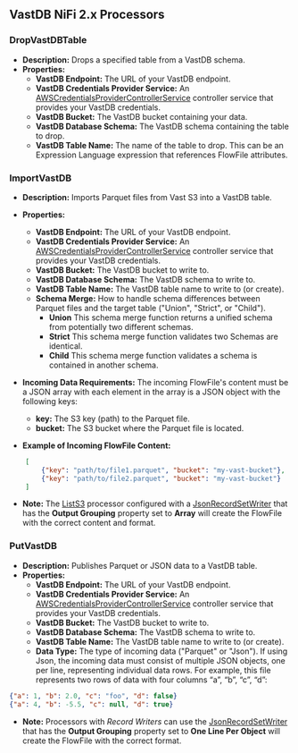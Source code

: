 ## VastDB NiFi 2.x Processors

### DropVastDBTable
   * **Description:** Drops a specified table from a VastDB schema.
   * **Properties:**
     * **VastDB Endpoint:** The URL of your VastDB endpoint.
     * **VastDB Credentials Provider Service:** An [AWSCredentialsProviderControllerService](https://nifi.apache.org/docs/nifi-docs/components/org.apache.nifi/nifi-aws-nar/2.0.0-M4/org.apache.nifi.processors.aws.credentials.provider.service.AWSCredentialsProviderControllerService/index.html) controller service that provides your VastDB credentials.
     * **VastDB Bucket:** The VastDB bucket containing your data.
     * **VastDB Database Schema:** The VastDB schema containing the table to drop.
     * **VastDB Table Name:** The name of the table to drop. This can be an Expression Language expression that references FlowFile attributes.

### **ImportVastDB**
   * **Description:** Imports Parquet files from Vast S3 into a VastDB table.
   * **Properties:**
     * **VastDB Endpoint:** The URL of your VastDB endpoint.
     * **VastDB Credentials Provider Service:** An [AWSCredentialsProviderControllerService](https://nifi.apache.org/docs/nifi-docs/components/org.apache.nifi/nifi-aws-nar/2.0.0-M4/org.apache.nifi.processors.aws.credentials.provider.service.AWSCredentialsProviderControllerService/index.html) controller service that provides your VastDB credentials.
     * **VastDB Bucket:** The VastDB bucket to write to.
     * **VastDB Database Schema:** The VastDB schema to write to.
     * **VastDB Table Name:** The VastDB table name to write to (or create).
     * **Schema Merge:**  How to handle schema differences between Parquet files and the target table ("Union", "Strict", or "Child").
        * **Union** This schema merge function returns a unified schema from potentially two different schemas.
        * **Strict** This schema merge function validates two Schemas are identical.
        * **Child** This schema merge function validates a schema is contained in another schema.
   * **Incoming Data Requirements:** The incoming FlowFile's content must be a JSON array with each element in the array is a JSON object with the following keys:
        * **key:** The S3 key (path) to the Parquet file.
        * **bucket:** The S3 bucket where the Parquet file is located.
	
    
   * **Example of Incoming FlowFile Content:**
```json
    [
        {"key": "path/to/file1.parquet", "bucket": "my-vast-bucket"},
        {"key": "path/to/file2.parquet", "bucket": "my-vast-bucket"}
    ]
```
   * **Note:** The [ListS3](https://nifi.apache.org/docs/nifi-docs/components/org.apache.nifi/nifi-aws-nar/2.0.0-M4/org.apache.nifi.processors.aws.s3.ListS3/index.html) processor configured with a [JsonRecordSetWriter](https://nifi.apache.org/docs/nifi-docs/components/org.apache.nifi/nifi-record-serialization-services-nar/2.0.0-M4/org.apache.nifi.json.JsonRecordSetWriter/index.html) that has the **Output Grouping** property set to **Array** will create the FlowFile with the correct content and format.

### **PutVastDB**
   * **Description:** Publishes Parquet or JSON data to a VastDB table.
   * **Properties:**
     * **VastDB Endpoint:** The URL of your VastDB endpoint.
     * **VastDB Credentials Provider Service:** An [AWSCredentialsProviderControllerService](https://nifi.apache.org/docs/nifi-docs/components/org.apache.nifi/nifi-aws-nar/2.0.0-M4/org.apache.nifi.processors.aws.credentials.provider.service.AWSCredentialsProviderControllerService/index.html) controller service that provides your VastDB credentials.
     * **VastDB Bucket:** The VastDB bucket to write to.
     * **VastDB Database Schema:** The VastDB schema to write to.
     * **VastDB Table Name:** The VastDB table name to write to (or create).
     * **Data Type:**  The type of incoming data ("Parquet" or "Json").  If using Json, the incoming data must consist of multiple JSON objects, one per line, representing individual data rows. For example, this file represents two rows of data with four columns “a”, “b”, “c”, “d”:

```json
{"a": 1, "b": 2.0, "c": "foo", "d": false}
{"a": 4, "b": -5.5, "c": null, "d": true}
```
   * **Note:** Processors with *Record Writers* can use the [JsonRecordSetWriter](https://nifi.apache.org/docs/nifi-docs/components/org.apache.nifi/nifi-record-serialization-services-nar/2.0.0-M4/org.apache.nifi.json.JsonRecordSetWriter/index.html) that has the **Output Grouping** property set to **One Line Per Object** will create the FlowFile with the correct format.